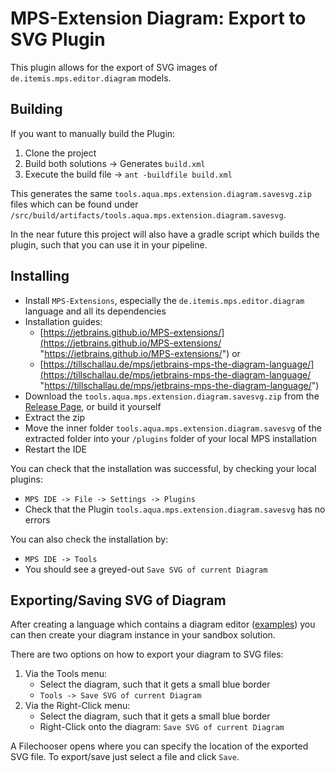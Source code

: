 # MPS-Extension Diagram: Export to SVG Plugin

This plugin allows for the export of SVG images of `de.itemis.mps.editor.diagram` models.

## Building
If you want to manually build the Plugin:

1. Clone the project
2. Build both solutions -> Generates `build.xml`
3. Execute the build file -> `ant -buildfile build.xml`

This generates the same `tools.aqua.mps.extension.diagram.savesvg.zip` files which can be found under `/src/build/artifacts/tools.aqua.mps.extension.diagram.savesvg`.

In the near future this project will also have a gradle script which builds the plugin, such that you can use it in your pipeline.

## Installing
- Install `MPS-Extensions`, especially the `de.itemis.mps.editor.diagram` language and all its dependencies
- Installation guides:
	- [https://jetbrains.github.io/MPS-extensions/](https://jetbrains.github.io/MPS-extensions/ "https://jetbrains.github.io/MPS-extensions/") or
	- [https://tillschallau.de/mps/jetbrains-mps-the-diagram-language/](https://tillschallau.de/mps/jetbrains-mps-the-diagram-language/ "https://tillschallau.de/mps/jetbrains-mps-the-diagram-language/")
- Download the `tools.aqua.mps.extension.diagram.savesvg.zip` from the [Release Page](https://github.com/tudo-aqua/mps-save-diagrams-to-svg/releases), or build it yourself
- Extract the zip
- Move the inner folder `tools.aqua.mps.extension.diagram.savesvg` of the extracted folder into your `/plugins` folder of your local MPS installation
- Restart the IDE

You can check that the installation was successful, by checking your local plugins:

- `MPS IDE -> File -> Settings -> Plugins`
- Check that the Plugin `tools.aqua.mps.extension.diagram.savesvg` has no errors

You can also check the installation by:

- `MPS IDE -> Tools`
- You should see a greyed-out `Save SVG of current Diagram`

## Exporting/Saving SVG of Diagram
After creating a language which contains a diagram editor ([examples]("https://tillschallau.de/mps/jetbrains-mps-the-diagram-language/ "https://tillschallau.de/mps/jetbrains-mps-the-diagram-language/")) you can then create your diagram instance in your sandbox solution.

There are two options on how to export your diagram to SVG files:

1. Via the Tools menu:
	- Select the diagram, such that it gets a small blue border 
	- `Tools -> Save SVG of current Diagram`
2. Via the Right-Click menu:
	- Select the diagram, such that it gets a small blue border
	- Right-Click onto the diagram: `Save SVG of current Diagram`

A Filechooser opens where you can specify the location of the exported SVG file. To export/save just select a file and click `Save`.
	
